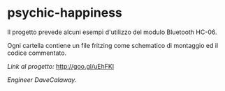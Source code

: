 # psychic-happiness
Il progetto prevede alcuni esempi d'utilizzo del modulo Bluetooth HC-06.

Ogni cartella contiene un file fritzing come schematico di montaggio ed il codice commentato.

*Link al progetto:* http://goo.gl/uEhFKl

*Engineer DaveCalaway.*
